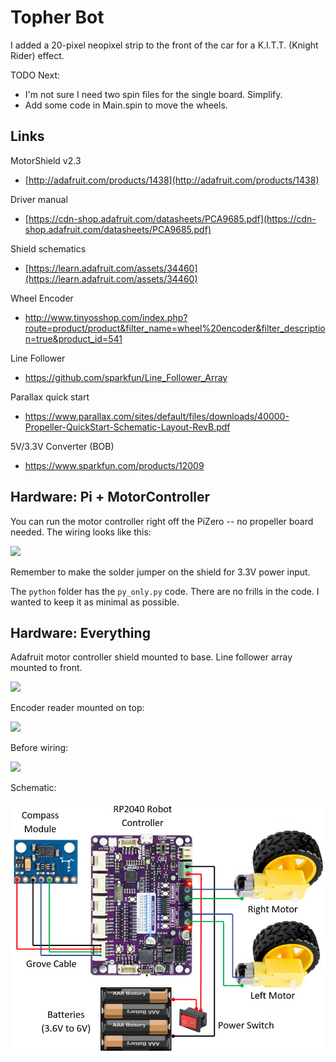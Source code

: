 # Topher Bot

I added a 20-pixel neopixel strip to the front of the car for a K.I.T.T. (Knight Rider) effect.

TODO Next:
  - I'm not sure I need two spin files for the single board. Simplify.
  - Add some code in Main.spin to move the wheels.

## Links

MotorShield v2.3
  - [http://adafruit.com/products/1438](http://adafruit.com/products/1438)

Driver manual
  - [https://cdn-shop.adafruit.com/datasheets/PCA9685.pdf](https://cdn-shop.adafruit.com/datasheets/PCA9685.pdf)

Shield schematics
  - [https://learn.adafruit.com/assets/34460](https://learn.adafruit.com/assets/34460)

Wheel Encoder
  - http://www.tinyosshop.com/index.php?route=product/product&filter_name=wheel%20encoder&filter_description=true&product_id=541

Line Follower
  - https://github.com/sparkfun/Line_Follower_Array

Parallax quick start
  - https://www.parallax.com/sites/default/files/downloads/40000-Propeller-QuickStart-Schematic-Layout-RevB.pdf
  
5V/3.3V Converter (BOB)
  - https://www.sparkfun.com/products/12009

## Hardware: Pi + MotorController

You can run the motor controller right off the PiZero -- no propeller board needed. The wiring looks
like this:

![](https://github.com/topherCantrell/robots-topherBot/blob/master/art/piOnly.jpg)

Remember to make the solder jumper on the shield for 3.3V power input.

The `python` folder has the `py_only.py` code. There are no frills in the code. I wanted to
keep it as minimal as possible.

## Hardware: Everything

Adafruit motor controller shield mounted to base. Line follower array mounted to front.

![](https://github.com/topherCantrell/robots-topherBot/blob/master/art/bottom.jpg)

Encoder reader mounted on top:

![](https://github.com/topherCantrell/robots-topherBot/blob/master/art/cover.jpg)

Before wiring:

![](https://github.com/topherCantrell/robots-topherBot/blob/master/art/bare.jpg)

Schematic:

![](https://github.com/topherCantrell/robots-topherBot/blob/master/art/schematic.jpg)



